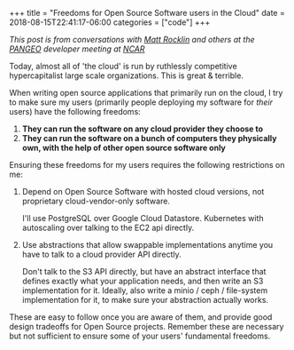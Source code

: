 +++
title = "Freedoms for Open Source Software users in the Cloud"
date = 2018-08-15T22:41:17-06:00
categories = ["code"]
+++

*This post is from conversations with [Matt
Rocklin](http://matthewrocklin.com/) and others at the
[PANGEO](http://pangeo.io/) developer meeting at
[NCAR](https://ncar.ucar.edu/)*

Today, almost all of 'the cloud' is run by
ruthlessly competitive hypercapitalist large scale
organizations. This is great & terrible.

When writing open source applications that primarily
run on the cloud, I try to make sure my users (primarily
people deploying my software for *their* users) have
the following freedoms:

1. **They can run the software on any cloud provider they
   choose to**
2. **They can run the software on a bunch of computers they
   physically own, with the help of other open source software
   only**

Ensuring these freedoms for my users requires the following
restrictions on me:

1. Depend on Open Source Software with hosted cloud versions,
   not proprietary cloud-vendor-only software.

   I'll use PostgreSQL over Google Cloud Datastore. Kubernetes with
   autoscaling over talking to the EC2 api directly.

2. Use abstractions that allow swappable implementations anytime
   you have to talk to a cloud provider API directly.

   Don't talk to the S3 API directly, but have an abstract
   interface that defines exactly what your application needs,
   and then write an S3 implementation for it. Ideally, also
   write a minio / ceph / file-system implementation for it,
   to make sure your abstraction actually works.

These are easy to follow once you are aware of them, and provide
good design tradeoffs for Open Source projects. Remember these are
necessary but not sufficient to ensure some of your users' fundamental
freedoms.
